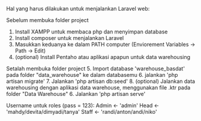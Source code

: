 Hal yang harus dilakukan untuk menjalankan Laravel web:

Sebelum membuka folder project
1. Install XAMPP untuk membaca php dan menyimpan database
2. Install composer untuk menjalankan Laravel
3. Masukkan keduanya ke dalam PATH computer (Enviorement Variables -> Path -> Edit)
4. (optional) Install Pentaho atau aplikasi apapun untuk data warehousing


Setalah membuka folder project
5. Import database 'warehouse_basdat' pada folder "data_warehouse" ke dalam databasemu 
6. jalankan 'php artisan migrate'
7. Jalankan 'php artisan db:seed'
8. (optional) Jalankan data warehousing dengan aplikasi data warehouse, menggunakan file .ktr pada folder "Data Warehouse" 
6. Jalankan 'php artisan serve'


Username untuk roles (pass = 123):
Admin <- 'admin'
Head <- 'mahdy/devita/dimyadi/tanya'
Staff <- 'randi/anton/andi/niko'